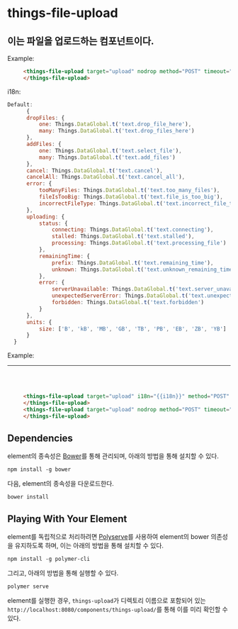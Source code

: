 # things-file-upload

## 이는 파일을 업로드하는 컴포넌트이다.


Example:

```html
     <things-file-upload target="upload" nodrop method="POST" timeout="300000" >
     </things-file-upload>
```
i18n:
```js
Default:
      {
      dropFiles: {
          one: Things.DataGlobal.t('text.drop_file_here'),
          many: Things.DataGlobal.t('text.drop_files_here')
      },
      addFiles: {
          one: Things.DataGlobal.t('text.select_file'),
          many: Things.DataGlobal.t('text.add_files')
      },
      cancel: Things.DataGlobal.t('text.cancel'),
      cancelAll: Things.DataGlobal.t('text.cancel_all'),
      error: {
          tooManyFiles: Things.DataGlobal.t('text.too_many_files'),
          fileIsTooBig: Things.DataGlobal.t('text.file_is_too_big'),
          incorrectFileType: Things.DataGlobal.t('text.incorrect_file_type')
      },
      uploading: {
          status: {
              connecting: Things.DataGlobal.t('text.connecting'),
              stalled: Things.DataGlobal.t('text.stalled'),
              processing: Things.DataGlobal.t('text.processing_file')
          },
          remainingTime: {
              prefix: Things.DataGlobal.t('text.remaining_time'),
              unknown: Things.DataGlobal.t('text.unknown_remaining_time')
          },
          error: {
              serverUnavailable: Things.DataGlobal.t('text.server_unavailable'),
              unexpectedServerError: Things.DataGlobal.t('text.unexpected_server_error'),
              forbidden: Things.DataGlobal.t('text.forbidden')
          }
      },
      units: {
          size: ['B', 'kB', 'MB', 'GB', 'TB', 'PB', 'EB', 'ZB', 'YB']
      }
  }

```
Example:


*****
</br></br>

```html
     <things-file-upload target="upload" i18n="{{i18n}}" method="POST" timeout="300000" >
     </things-file-upload>
     <things-file-upload target="upload" nodrop method="POST" timeout="300000" >
     </things-file-upload>
```

## Dependencies

element의 종속성은 [Bower](http://bower.io/)를 통해 관리되며, 아래의 방법을 통해 설치할 수 있다.

    npm install -g bower

다음, element의 종속성을 다운로드한다.

    bower install

## Playing With Your Element

element를 독립적으로 처리하려면 [Polyserve](https://github.com/PolymerLabs/polyserve)를 사용하여 element의 bower 의존성을 유지하도록 하며, 이는 아래의 방법을 통해 설치할 수 있다.

    npm install -g polymer-cli

그리고, 아래의 방법을 통해 실행할 수 있다.

    polymer serve

element를 실행한 경우, `things-upload`가 디렉토리 이름으로 포함되어 있는 `http://localhost:8080/components/things-upload/`를 통해 이를 미리 확인할 수 있다. 
